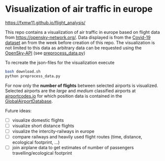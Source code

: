 # Visualization of air traffic in europe
https://fxmw11.github.io/flight_analysis/

This repo contains a visualization of air traffic in europe based on flight data from https://opensky-network.org/.
Data displayed is from the [Covid-19 dataset](https://opensky-network.org/datasets/covid-19/) an from the week before creation of this repo.
The visualization is not limited to this data as arbitrary data can be requested using the [OpenSky-API](https://opensky-network.org/apidoc/rest.html) (see [preprocess_data.py](./blob/master/preprocess_data.py))

To recreate the json-files for the visualization execute
```bash
bash download.sh
python preprocess_data.py
```

For now only the **number of flights** between selected airports is visualized. Selected airports are the *large* and *medium* classified airports at [airportcodes.io](https://airportcodes.io/en/all-airports/?filters[continent]=EU)
for which position data is contained in the [GlobalAirportDatabase](http://www.partow.net/miscellaneous/airportdatabase/index.html).

Future ideas:
- [ ] visualize domestic flights
- [ ] visualize short distance flights
- [ ] visualize the intercity-railways in europe
- [ ] compare railways and heavily used flight routes (time, distance, ecological footprint, ...)
- [ ] join airplane data to get estimates of number of passengers travelling/ecological footprint
